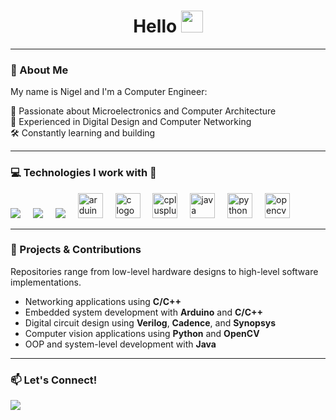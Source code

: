 <h1 align="center">Hello <img src="https://media.giphy.com/media/hvRJCLFzcasrR4ia7z/giphy.gif" width="35"></h1>

---

### 💼 About Me

<p align="left">
My name is Nigel and I'm a Computer Engineer:

🚀 Passionate about Microelectronics and Computer Architecture<br>
🎯 Experienced in Digital Design and Computer Networking<br>
🛠️ Constantly learning and building
</p>

---

### 💻 Technologies I work with 🔧

<div align="left">
  <img src="https://img.shields.io/badge/Verilog-EDA-green?style=for-the-badge"/>
  <img width="12" />
  <img src="https://img.shields.io/badge/Cadence-EDATools-red?style=for-the-badge"/>
  <img width="12" />
  <img src="https://img.shields.io/badge/Synopsys-EDA-purple?style=for-the-badge"/>
  <img width="12" />
  <img src="https://cdn.jsdelivr.net/gh/devicons/devicon/icons/arduino/arduino-original.svg" height="40" alt="arduino logo"  />
  <img width="12" />
  <img src="https://cdn.jsdelivr.net/gh/devicons/devicon/icons/c/c-original.svg" height="40" alt="c logo"  />
  <img width="12" />
  <img src="https://cdn.jsdelivr.net/gh/devicons/devicon/icons/cplusplus/cplusplus-original.svg" height="40" alt="cplusplus logo"  />
  <img width="12" />
  <img src="https://cdn.jsdelivr.net/gh/devicons/devicon/icons/java/java-original.svg" height="40" alt="java logo"  />
  <img width="12" />
  <img src="https://cdn.jsdelivr.net/gh/devicons/devicon/icons/python/python-original.svg" height="40" alt="python logo"  />
  <img width="12" />
  <img src="https://cdn.jsdelivr.net/gh/devicons/devicon/icons/opencv/opencv-original.svg" height="40" alt="opencv logo"  />
</div>

---

### 🧩 Projects & Contributions

Repositories range from low-level hardware designs to high-level software implementations.
- Networking applications using **C/C++**
- Embedded system development with **Arduino** and **C/C++**
- Digital circuit design using **Verilog**, **Cadence**, and **Synopsys**
- Computer vision applications using **Python** and **OpenCV**
- OOP and system-level development with **Java**

---

### 📫 Let's Connect!

<div align="left">
  <a href="kudowor19@gmail.com"><img src="https://img.shields.io/badge/Gmail-D14836?style=for-the-badge&logo=gmail&logoColor=white"/></a>
</div>

###
